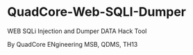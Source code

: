 # QuadCore-Web-SQLI-Dumper
WEB SQLi Injection and Dumper DATA Hack Tool

By QuadCore ENgineering MSB, QDMS, TH13
